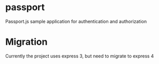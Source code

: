 # passport
Passport.js sample application for authentication and authorization

# Migration
Currently the project uses express 3, but need to migrate to express 4